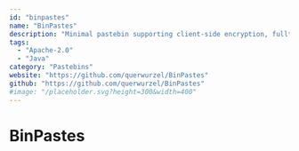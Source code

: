 ```yaml
---
id: "binpastes"
name: "BinPastes"
description: "Minimal pastebin supporting client-side encryption, fulltext search, one-time messages. Intended for one to few users looking for a simple pastebin deployment."
tags:
  - "Apache-2.0"
  - "Java"
category: "Pastebins"
website: "https://github.com/querwurzel/BinPastes"
github: "https://github.com/querwurzel/BinPastes"
#image: "/placeholder.svg?height=300&width=400"
---
```


# BinPastes

